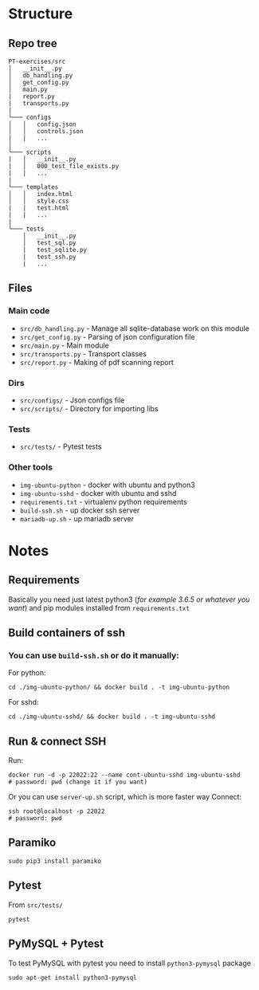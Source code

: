 # Structure  
## Repo tree  
```
PT-exercises/src
│   __init__.py
│   db_handling.py
│   get_config.py
│   main.py
|   report.py
|   transports.py
|
└─── configs
│   │   config.json
│   │   controls.json
|   |   ...
│   
└─── scripts
|   │   __init__.py
|   │   000_test_file_exists.py
|   |   ...
|
└─── templates
│   │   index.html
│   │   style.css
|   |   test.html
|   |   ...
|
└─── tests
    │   __init__.py
    │   test_sql.py
    |   test_sqlite.py
    |   test_ssh.py
    |   ...
```
## Files  
### Main code  
- `src/db_handling.py` - Manage all sqlite-database work on this module
- `src/get_config.py` - Parsing of json configuration file
- `src/main.py` - Main module
- `src/transports.py` - Transport classes
- `src/report.py` - Making of pdf scanning report
### Dirs  
- `src/configs/` - Json configs file
- `src/scripts/` - Directory for importing libs
### Tests  
- `src/tests/` - Pytest tests
### Other tools  
- `img-ubuntu-python` - docker with ubuntu and python3  
- `img-ubuntu-sshd` - docker with ubuntu and sshd 
- `requirements.txt` - virtualenv python requirements
- `build-ssh.sh` - up docker ssh server
- `mariadb-up.sh` - up mariadb server
# Notes  
## Requirements  
Basically you need just latest python3 (*for example 3.6.5 or whatever you want*) and pip modules installed from `requirements.txt`
## Build containers of ssh
### You can use `build-ssh.sh` or do it manually:
For python:  
```
cd ./img-ubuntu-python/ && docker build . -t img-ubuntu-python
```
For sshd:
```
cd ./img-ubuntu-sshd/ && docker build . -t img-ubuntu-sshd
```
## Run & connect SSH  
Run:
```
docker run -d -p 22022:22 --name cont-ubuntu-sshd img-ubuntu-sshd 
# password: pwd (change it if you want)
```
Or you can use `server-up.sh` script, which is more faster way
Connect:
```
ssh root@localhost -p 22022
# password: pwd
```
## Paramiko  
```
sudo pip3 install paramiko
```
## Pytest
From `src/tests/`
```
pytest
```
## PyMySQL + Pytest
To test PyMySQL with pytest you need to install `python3-pymysql` package
```
sudo apt-get install python3-pymysql
```
